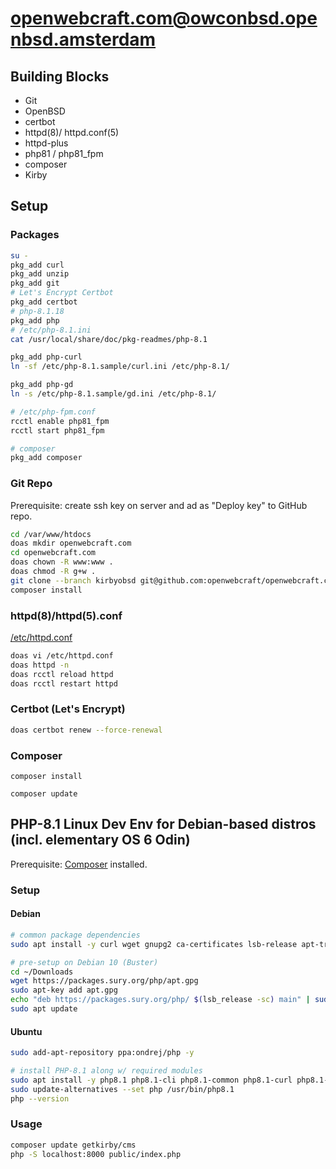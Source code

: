 # openwebcraft.com@owconbsd.openbsd.amsterdam

## Building Blocks

- Git
- OpenBSD
- certbot
- httpd(8)/ httpd.conf(5)
- httpd-plus
- php81 / php81_fpm
- composer
- Kirby

## Setup

### Packages

```sh
su -
pkg_add curl
pkg_add unzip
pkg_add git
# Let's Encrypt Certbot
pkg_add certbot
# php-8.1.18
pkg_add php
# /etc/php-8.1.ini
cat /usr/local/share/doc/pkg-readmes/php-8.1

pkg_add php-curl
ln -sf /etc/php-8.1.sample/curl.ini /etc/php-8.1/

pkg_add php-gd
ln -s /etc/php-8.1.sample/gd.ini /etc/php-8.1/

# /etc/php-fpm.conf
rcctl enable php81_fpm
rcctl start php81_fpm

# composer
pkg_add composer
```

### Git Repo

Prerequisite: create ssh key on server and ad as "Deploy key" to GitHub repo.

```sh
cd /var/www/htdocs
doas mkdir openwebcraft.com
cd openwebcraft.com
doas chown -R www:www .
doas chmod -R g+w .
git clone --branch kirbyobsd git@github.com:openwebcraft/openwebcraft.com.git .
composer install
```

### httpd(8)/httpd(5).conf

[/etc/httpd.conf](httpd.conf)

```sh
doas vi /etc/httpd.conf
doas httpd -n
doas rcctl reload httpd
doas rcctl restart httpd
```

### Certbot (Let's Encrypt)

```sh
doas certbot renew --force-renewal
```

### Composer

```shd
composer install

composer update
```

## PHP-8.1 Linux Dev Env for Debian-based distros (incl. elementary OS 6 Odin)

Prerequisite: [Composer](https://getcomposer.org/) installed.

### Setup

#### Debian

```sh
# common package dependencies
sudo apt install -y curl wget gnupg2 ca-certificates lsb-release apt-transport-https

# pre-setup on Debian 10 (Buster)
cd ~/Downloads
wget https://packages.sury.org/php/apt.gpg
sudo apt-key add apt.gpg
echo "deb https://packages.sury.org/php/ $(lsb_release -sc) main" | sudo tee /etc/apt/sources.list.d/php8.list
sudo apt update
```

#### Ubuntu

```sh
sudo add-apt-repository ppa:ondrej/php -y
```

```sh
# install PHP-8.1 along w/ required modules
sudo apt install -y php8.1 php8.1-cli php8.1-common php8.1-curl php8.1-gd php8.1-ctype php8.1-dom php8.1-mbstring
sudo update-alternatives --set php /usr/bin/php8.1
php --version
```

### Usage

```sh
composer update getkirby/cms
php -S localhost:8000 public/index.php
```